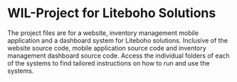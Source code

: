 # WIL-Project for Liteboho Solutions
The project files are for a website, inventory management mobile application and a dashboard system for Liteboho solutions. Inclusive of the website source code, mobile application source code and inventory management dashboard source code. Access the individual folders of each of the systems to find tailored instructions on how to run and use the systems.

